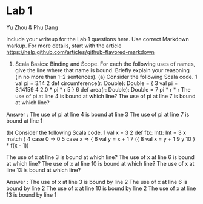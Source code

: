# Lab 1
Yu Zhou & Phu Dang


Include your writeup for the Lab 1 questions here. Use correct
Markdown markup. For more details, start with the article
https://help.github.com/articles/github-flavored-markdown




1. Scala Basics: Binding and Scope. For each the following uses of names, give the line where
that name is bound. Briefly explain your reasoning (in no more than 1–2 sentences).
(a) Consider the following Scala code.
1 val pi = 3.14
2 def circumference(r: Double): Double = {
3 val pi = 3.14159
4 2.0 * pi * r
5 }
6 def area(r: Double): Double =
7 pi * r * r
The use of pi at line 4 is bound at which line? The use of pi at line 7 is bound at which
line?


Answer : The use of pi at line 4 is bound at line 3
		 The use of pi at line 7 is bound at line 1



(b) Consider the following Scala code.
1 val x = 3
2 def f(x: Int): Int =
3 x match {
4 case 0 => 0
5 case x => {
6 val y = x + 1
7 ({
8 val x = y + 1
9 y
10 } * f(x - 1))

The use of x at line 3 is bound at which line? The use of x at line 6 is bound at which
line? The use of x at line 10 is bound at which line? The use of x at line 13 is bound at
which line?

Answer : The use of x at line 3 is bound by line 2
		 The use of x at line 6 is bound by line 2
		 The use of x at line 10 is bound by line 2
		 The use of x at line 13 is bound by line 1

		 












